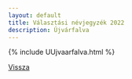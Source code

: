 ```yaml
---
layout: default
title: Választási névjegyzék 2022
description: Újvárfalva
---
```


{% include UUjvaarfalva.html %}

[Vissza](./)
